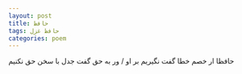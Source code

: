 ```yaml
---
layout: post
title: حافظ
tags: حافظ غزل
categories: poem
---
```


حافظا ار خصم خطا گفت نگیریم بر او / ور به حق گفت جدل با سخن حق نکنیم
